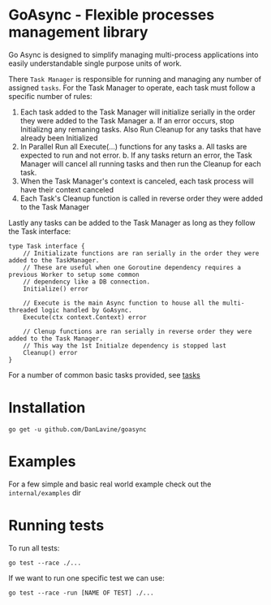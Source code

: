 # GoAsync - Flexible processes management library

Go Async is designed to simplify managing multi-process applications into easily understandable
single purpose units of work.

There `Task Manager` is responsible for running and managing any number of assigned `tasks`.
For the Task Manager to operate, each task must follow a specific number of rules:

1. Each task added to the Task Manager will initialize serially in the order they were added to the Task Manager
  a. If an error occurs, stop Initializng any remaning tasks. Also Run Cleanup for any tasks that have already been Initialized
2. In Parallel Run all Execute(...) functions for any tasks
  a. All tasks are expected to run and not error.
  b. If any tasks return an error, the Task Manager will cancel all running tasks and then run the Cleanup for each task.
3. When the Task Manager's context is canceled, each task process will have their context canceled
4. Each Task's Cleanup function is called in reverse order they were added to the Task Manager

Lastly any tasks can be added to the Task Manager as long as they follow the Task interface:
```
type Task interface {
	// Initializate functions are ran serially in the order they were added to the TaskManager.
	// These are useful when one Goroutine dependency requires a previous Worker to setup some common
	// dependency like a DB connection.
	Initialize() error

	// Execute is the main Async function to house all the multi-threaded logic handled by GoAsync.
	Execute(ctx context.Context) error

	// Clenup functions are ran serially in reverse order they were added to the Task Manager.
	// This way the 1st Initialze dependency is stopped last
	Cleanup() error
}
```

For a number of common basic tasks provided, see [tasks](./tasks)


# Installation

```
go get -u github.com/DanLavine/goasync
```

# Examples

For a few simple and basic real world example check out the `internal/examples` dir

# Running tests

To run all tests:
```
go test --race ./...
```

If we want to run one specific test we can use:
```
go test --race -run [NAME OF TEST] ./...
```
